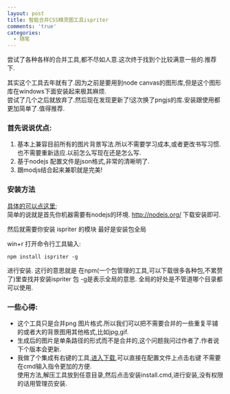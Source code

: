 ```yaml
---
layout: post
title: 智能合并CSS精灵图工具ispriter
comments: 'true'
categories:
  - 随笔
---
```

尝试了各种各样的合并工具,都不尽如人意.这次终于找到个比较满意一些的.推荐下.

其实这个工具去年就有了.因为之前是要用到node canvas的图形库,但是这个图形库在windows下面安装起来极其麻烦.  
尝试了几个之后就放弃了.然后现在发现更新了!这次换了pngjs的库.安装跟使用都更加简单了.值得推荐.

### 首先说说优点:

1.  基本上兼容目前所有的图片背景写法.所以不需要学习成本,或者更改书写习惯.也不需要重新适应.以前怎么写现在还是怎么写.
2.  基于nodejs 配置文件是json格式,非常的清晰明了.
3.  跟modjs结合起来兼职就是完美!

### 安装方法

[具体的可以点这里][1];  
简单的说就是首先你机器需要有nodejs的环境. <http://nodejs.org/> 下载安装即可.

然后就需要你安装 ispriter 的模块 最好是安装包全局

win+r 打开命令行工具输入:

    npm install ispriter -g
    

进行安装. 这行的意思就是 在npm(一个包管理的工具,可以下载很多各种包,不累赘了)里查找并安装ispriter 包 -g是表示全局的意思. 全局的好处是不管道哪个目录都可以使用.

### 一些心得:

*   这个工具只是合并png 图片格式.所以我们可以把不需要合并的一些重复平铺的或者大的背景图用其他格式,比如jpg,gif.
*   生成后的图片是单条路径的形式而不是合并的,这个问题我问过作者了.作者说下个版本会更新.
*   我做了个集成有右键的工具,[进入下载][2],可以直接在配置文件上点击右键 不需要在cmd输入指令更加的方便.  
    使用方法,解压工具放到任意目录,然后点击安装install.cmd,进行安装,没有权限的话用管理员安装.

 [1]: http://imatlas.com/posts/ispriter-update/
 [2]: http://pan.baidu.com/share/link?shareid=1383695790&uk=2383161759